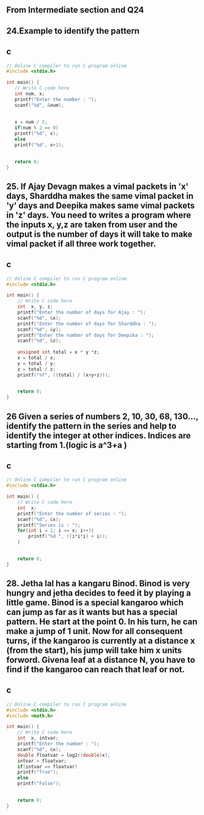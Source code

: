 ## From Intermediate section and Q24
## 24.Example to identify the pattern
<!-- 
 Input         Output
 10             5
 15             8
 23             12
 99             50
 107            54
 -->
 ## c
 ```c
 // Online C compiler to run C program online
#include <stdio.h>

int main() {
    // Write C code here
    int num, x;
    printf("Enter the number : ");
    scanf("%d", &num);
    
    
    x = num / 2;
    if(num % 2 == 0)
    printf("%d", x);
    else
    printf("%d", x+1);
    

    return 0;
}
 ```

## 25. If Ajay Devagn makes a vimal packets in 'x' days, Sharddha makes the same vimal packet in 'y' days and Deepika makes same vimal packets in 'z' days. You need to writes a program where the inputs x, y,z are taken from user and the output is the number of days it will take to make vimal packet if all three work together.
## c
```c
// Online C compiler to run C program online
#include <stdio.h>

int main() {
    // Write C code here
    int  x, y, z;
    printf("Enter the number of days for Ajay : ");
    scanf("%d", &x);
    printf("Enter the number of days for Sharddha : ");
    scanf("%d", &y);
    printf("Enter the number of days for Deepika : ");
    scanf("%d", &z);
    
    unsigned int total = x * y *z;
    x = total / x;
    y = total / y;
    z = total / z;
    printf("%f", ((total) / (x+y+z)));
    

    return 0;
}
```

## 26 Given a series of numbers 2, 10, 30, 68, 130..., identify the pattern in the series and help to identify the integer at other indices. Indices are starting from 1.(logic is a^3+a )
## c
```c
// Online C compiler to run C program online
#include <stdio.h>

int main() {
    // Write C code here
    int  x;
    printf("Enter the number of series : ");
    scanf("%d", &x);
    printf("Series is : ");
    for(int i = 1; i <= x; i++){
        printf("%d ", ((i*i*i) + i));
    }
    

    return 0;
}
```

## 28. Jetha lal has a kangaru Binod. Binod is very hungry and jetha decides to feed it by playing a little game. Binod is a special kangaroo which can jump as far  as it wants but has a special pattern. He start at the point 0. In his turn, he can make a jump of 1 unit. Now for all consequent turns, if the kangaroo is currently at a distance x (from the start), his jump will take him x units forword. Givena leaf at a distance N, you have to find if the kangaroo can reach that leaf or not.
## c
```c
// Online C compiler to run C program online
#include <stdio.h>
#include <math.h>

int main() {
    // Write C code here
    int  x, intvar;
    printf("Enter the number : ");
    scanf("%d", &x);
    double floatvar = log2((double)x);
    intvar = floatvar;
    if(intvar == floatvar)
    printf("True");
    else 
    printf("False");
    

    return 0;
}
```

